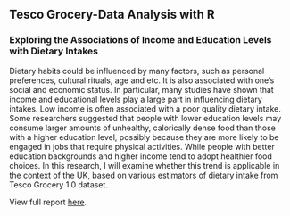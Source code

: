 ## Tesco Grocery-Data Analysis with R
### Exploring the Associations of Income and Education Levels with Dietary Intakes
Dietary habits could be influenced by many factors, such as personal preferences, cultural rituals, age and etc. It is also associated with one’s social and economic status. In particular, many studies have shown that income and educational levels play a large part in influencing dietary intakes. Low income is often associated with a poor quality dietary intake. Some researchers suggested that people with lower education levels may consume larger amounts of unhealthy, calorically dense food than those with a higher education level, possibly because they are more likely to be engaged in jobs that require physical activities. While people with better education backgrounds and higher income tend to adopt healthier food choices. In this research, I will examine whether this trend is applicable in the context of the UK, based on various estimators of dietary intake from Tesco Grocery 1.0 dataset.

View full report [here](https://uibany.github.io/Tesco-Grocery-data-analysis/).
